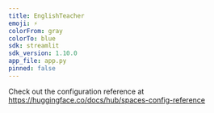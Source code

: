 ```yaml
---
title: EnglishTeacher
emoji: ⚡
colorFrom: gray
colorTo: blue
sdk: streamlit
sdk_version: 1.10.0
app_file: app.py
pinned: false
---
```


Check out the configuration reference at https://huggingface.co/docs/hub/spaces-config-reference
